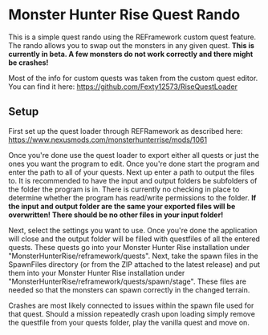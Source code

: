 # Monster Hunter Rise Quest Rando

This is a simple quest rando using the REFramework custom quest feature. The rando allows you to swap out the monsters in any given quest.
**This is currently in beta. A few monsters do not work correctly and there might be crashes!**

Most of the info for custom quests was taken from the custom quest editor. You can find it here:
https://github.com/Fexty12573/RiseQuestLoader


## Setup
First set up the quest loader through REFRamework as described here:
https://www.nexusmods.com/monsterhunterrise/mods/1061

Once you're done use the quest loader to export either all quests or just the ones you want the program to edit. Once you're done start the program and enter the path to all of your quests. Next up enter a path to output the files to. It is recommended to have the input and output folders be subfolders of the folder the program is in. There is currently no checking in place to determine whether the program has read/write permissions to the folder. **If the input and output folder are the same your exported files will be overwritten! There should be no other files in your input folder!**

Next, select the settings you want to use. Once you're done the application will close and the output folder will be filled with questfiles of all the entered quests. These quests go into your Monster Hunter Rise installation under "MonsterHunterRise/reframework/quests". Next, take the spawn files in the SpawnFiles directory (or from the ZIP attached to the latest release) and put them into your Monster Hunter Rise installation under "MonsterHunterRise/reframework/quests/spawn/stage". These files are needed so that the monsters can spawn correctly in the changed terrain. 

Crashes are most likely connected to issues within the spawn file used for that quest. Should a mission repeatedly crash upon loading simply remove the questfile from your quests folder, play the vanilla quest and move on.
